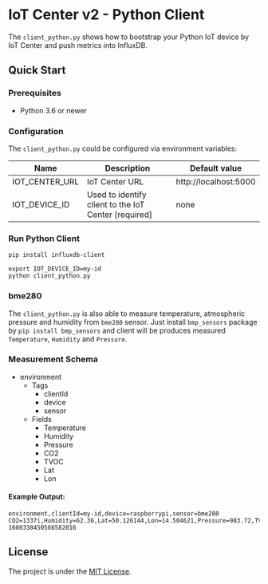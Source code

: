 # IoT Center v2 - Python Client

The `client_python.py` shows how to bootstrap your Python IoT device by IoT Center and push metrics into InfluxDB.

## Quick Start

### Prerequisites

* Python 3.6 or newer

### Configuration

The `client_python.py` could be configured via environment variables:

| Name | Description | Default value |
|---|---|---|
| IOT_CENTER_URL | IoT Center URL | http://localhost:5000|
| IOT_DEVICE_ID | Used to identify client to the IoT Center [required] | none |

### Run Python Client

```
pip install influxdb-client

export IOT_DEVICE_ID=my-id
python client_python.py 
```

### bme280

The `client_python.py` is also able to measure temperature, atmospheric pressure and humidity from `bme280` sensor.
Just install `bmp_sensors` package by `pip install bmp_sensors` and client will be produces measured `Temperature`, `Humidity` and `Pressure`.

### Measurement Schema

- environment
    - Tags
        - clientId
        - device
        - sensor
    - Fields
        - Temperature
        - Humidity
        - Pressure
        - CO2
        - TVOC
        - Lat
        - Lon

#### Example Output:

```
environment,clientId=my-id,device=raspberrypi,sensor=bme280 CO2=1337i,Humidity=62.36,Lat=50.126144,Lon=14.504621,Pressure=983.72,TVOC=28425i,Temperature=10.21 1600338450566582016
```

## License

The project is under the [MIT License](https://opensource.org/licenses/MIT).
